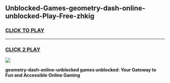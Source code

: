 
## Unblocked-Games-geometry-dash-online-unblocked-Play-Free-zhkig
<h3>
<a href="https://premium76.site?title=geometry-dash-online-unblocked&ref=18A1">CLICK TO PLAY</a></h3>
<hr>

<h3>
<a href="https://premium76.site?title=geometry-dash-online-unblocked&ref=18A1">CLICK 2 PLAY</a>
  
</h3>

<a href="https://premium76.site?title=geometry-dash-online-unblocked&ref=18A1"><img src="https://clearcache.store/games.png"></a>


**geometry-dash-online-unblocked games unblocked: Your Gateway to Fun and Accessible Online Gaming**
